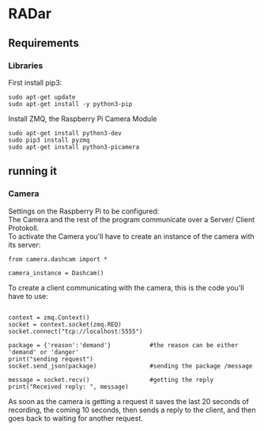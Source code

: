# **RADar**
## Requirements
### Libraries
First install pip3:  
```
sudo apt-get update  
sudo apt-get install -y python3-pip
``` 
Install ZMQ, the Raspberry Pi Camera Module  
```
sudo apt-get install python3-dev  
sudo pip3 install pyzmq  
sudo apt-get install python3-picamera
``` 

## running it
### Camera
Settings on the Raspberry Pi to be configured:  
The Camera and the rest of the program communicate over a Server/ Client Protokoll.  
To activate the Camera you'll have to create an instance of the camera with its server:  
```
from camera.dashcam import *

camera_instance = Dashcam()
```

To create a client communicating with the camera, this is the code you'll have to use:  
```import zmq

context = zmq.Context()
socket = context.socket(zmq.REQ)
socket.connect("tcp://localhost:5555")

package = {'reason':'demand'}           #the reason can be either 'demand' or 'danger'
print("sending request")
socket.send_json(package)               #sending the package /message

message = socket.recv()                 #getting the reply
print("Received reply: ", message)
```

As soon as the camera is getting a request it saves the last 20 seconds of recording, the coming 10 seconds, then sends a reply to the client, and then goes back to waiting for another request.